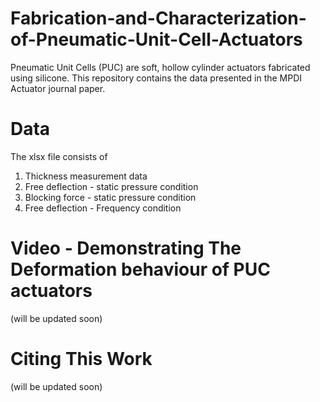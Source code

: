 # Fabrication-and-Characterization-of-Pneumatic-Unit-Cell-Actuators
Pneumatic Unit Cells (PUC) are soft, hollow cylinder actuators fabricated using silicone. This repository contains the data presented in the MPDI Actuator journal paper.

# Data
The xlsx file consists of 
1. Thickness measurement data
2. Free deflection - static pressure condition
3. Blocking force - static pressure condition
4. Free deflection - Frequency condition

# Video - Demonstrating The Deformation behaviour of PUC actuators
(will be updated soon)

# Citing This Work
(will be updated soon)
